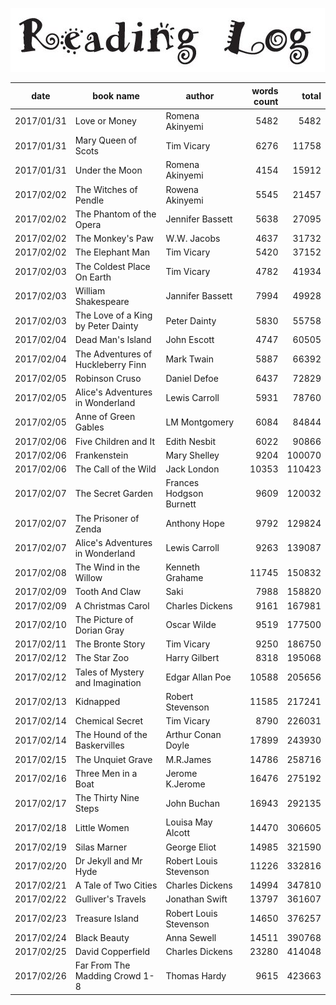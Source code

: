 ﻿![](reading_log.png)

|date|book name|author|words count|total|
|---|---|---|--:|--:|
|2017/01/31|Love or Money|Romena Akinyemi|5482|5482|
|2017/01/31|Mary Queen of Scots|Tim Vicary|6276|11758|
|2017/01/31|Under the Moon|Romena Akinyemi|4154|15912|
|2017/02/02|The Witches of Pendle|Rowena Akinyemi|5545|21457|
|2017/02/02|The Phantom of the Opera|Jennifer Bassett|5638|27095|
|2017/02/02|The Monkey's Paw|W.W. Jacobs|4637|31732|
|2017/02/02|The Elephant Man|Tim Vicary|5420|37152|
|2017/02/03|The Coldest Place On Earth|Tim Vicary|4782|41934|
|2017/02/03|William Shakespeare|Jannifer Bassett|7994|49928|
|2017/02/03|The Love of a King by Peter Dainty|Peter Dainty|5830|55758|
|2017/02/04|Dead Man's Island|John Escott|4747|60505|
|2017/02/04|The Adventures of Huckleberry Finn|Mark Twain|5887|66392|
|2017/02/05|Robinson Cruso|Daniel Defoe|6437|72829|
|2017/02/05|Alice's Adventures in Wonderland|Lewis Carroll|5931|78760|
|2017/02/05|Anne of Green Gables |LM Montgomery|6084|84844|
|2017/02/06|Five Children and It|Edith Nesbit|6022|90866|
|2017/02/06|Frankenstein|Mary Shelley|9204|100070|
|2017/02/06|The Call of the Wild|Jack London|10353|110423|
|2017/02/07|The Secret Garden|Frances Hodgson Burnett|9609|120032|
|2017/02/07| The Prisoner of Zenda|Anthony Hope|9792|129824|
|2017/02/07|Alice's Adventures in Wonderland|Lewis Carroll|9263|139087|
|2017/02/08|The Wind in the Willow|Kenneth Grahame|11745|150832|
|2017/02/09|Tooth And Claw|Saki|7988|158820|
|2017/02/09|A Christmas Carol|Charles Dickens|9161|167981|
|2017/02/10|The Picture of Dorian Gray|Oscar Wilde|9519|177500|
|2017/02/11|The Bronte Story|Tim Vicary|9250|186750|
|2017/02/12|The Star Zoo|Harry Gilbert|8318|195068|
|2017/02/12|Tales of Mystery and Imagination|Edgar Allan Poe|10588|205656|
|2017/02/13|Kidnapped|Robert Stevenson|11585|217241|
|2017/02/14|Chemical Secret|Tim Vicary|8790|226031|
|2017/02/14|The Hound of the Baskervilles|Arthur Conan Doyle|17899|243930|
|2017/02/15|The Unquiet Grave|M.R.James|14786|258716|
|2017/02/16|Three Men in a Boat|Jerome K.Jerome|16476|275192|
|2017/02/17|The Thirty Nine Steps|John Buchan|16943|292135|
|2017/02/18|Little Women|Louisa May Alcott|14470|306605|
|2017/02/19|Silas Marner| George Eliot|14985|321590|
|2017/02/20|Dr Jekyll and Mr Hyde|Robert Louis Stevenson|11226|332816|
|2017/02/21|A Tale of Two Cities|Charles Dickens|14994|347810|
|2017/02/22|Gulliver's Travels|Jonathan Swift|13797|361607|
|2017/02/23|Treasure Island|Robert Louis Stevenson|14650|376257|
|2017/02/24|Black Beauty|Anna Sewell|14511|390768|
|2017/02/25|David Copperfield|Charles Dickens|23280|414048|
|2017/02/26|Far From The Madding Crowd 1-8|Thomas Hardy|9615|423663|
